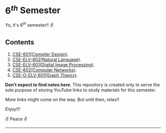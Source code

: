 # $6^{th}$ Semester

Yo, it's $6^{th}$ semester!! :v:

## Contents

1. [CSE-601(Compiler Design)](https://www.youtube.com/playlist?list=PLxCzCOWd7aiEKtKSIHYusizkESC42diyc).
2. [CSE-ELV-602(Natural Language)](https://www.youtube.com/playlist?list=PLPIwNooIb9vimsumdWeKF3BRzs9tJ-_gy).
3. [CSE-ELV-601(Digital Image Processing)](https://www.youtube.com/playlist?list=PLXOYj6DUOGrrjyRKpD0U0bIKGOXCAOHkE).
4. [CSE-602(Computer Networks)](https://www.youtube.com/playlist?list=PLBlnK6fEyqRgMCUAG0XRw78UA8qnv6jEx).
5. [CSE-O-ELV-601(Graph Theory)](https://www.youtube.com/playlist?list=PL2Ya74ChmcUslIXGDm7a7QdiMzuESym_l).

**Don't expect to find notes here**. This repository is created only to serve the sole purpose of storing YouTube links to study materials for this semester.

More links might come on the way. But until then, relax!!

*Enjoy!!!*


:v: Peace :v:

---
